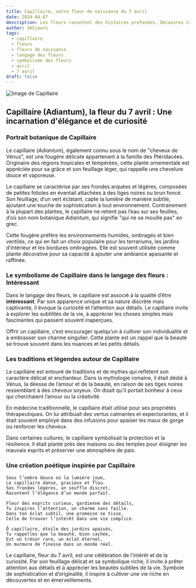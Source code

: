 ```yaml
---
title: Capillaire, votre fleur de naissance du 7 avril
date: 2024-04-07
description: Les fleurs racontent des histoires profondes. Découvrez Capillaire, votre fleur de naissance du 7 avril, ses symboles et récits fascinants. Plongez dans sa signification et son langage unique dans l'art floral.
author: 365jours
tags:
  - capillaire
  - fleurs
  - fleurs de naissance
  - langage des fleurs
  - symbolisme des fleurs
  - avril
  - 7 avril
draft: false
---
```



![Image de Capillaire](https://cdn.pixabay.com/photo/2024/06/15/07/09/fern-fronds-8831122_960_720.jpg#center)


## Capillaire (Adiantum), la fleur du 7 avril : Une incarnation d'élégance et de curiosité

### Portrait botanique de Capillaire

Le capillaire (_Adiantum_), également connu sous le nom de "cheveux de Vénus", est une fougère délicate appartenant à la famille des Ptéridacées. Originaire des régions tropicales et tempérées, cette plante ornementale est appréciée pour sa grâce et son feuillage léger, qui rappelle une chevelure douce et vaporeuse.

Le capillaire se caractérise par ses frondes arquées et légères, composées de petites folioles en éventail attachées à des tiges noires ou brun foncé. Son feuillage, d’un vert éclatant, capte la lumière de manière subtile, ajoutant une touche de sophistication à tout environnement. Contrairement à la plupart des plantes, le capillaire ne retient pas l’eau sur ses feuilles, d’où son nom botanique _Adiantum_, qui signifie "qui ne se mouille pas" en grec.

Cette fougère préfère les environnements humides, ombragés et bien ventilés, ce qui en fait un choix populaire pour les terrariums, les jardins d’intérieur et les bordures ombragées. Elle est souvent utilisée comme plante décorative pour sa capacité à ajouter une ambiance apaisante et raffinée.

### Le symbolisme de Capillaire dans le langage des fleurs : Intéressant

Dans le langage des fleurs, le capillaire est associé à la qualité d’être **intéressant**. Par son apparence unique et sa nature discrète mais captivante, il évoque la curiosité et l’attention aux détails. Le capillaire invite à explorer les subtilités de la vie, à apprécier les choses simples mais fascinantes qui passent souvent inaperçues.

Offrir un capillaire, c’est encourager quelqu’un à cultiver son individualité et à embrasser son charme singulier. Cette plante est un rappel que la beauté se trouve souvent dans les nuances et les petits détails.

### Les traditions et légendes autour de Capillaire

Le capillaire est entouré de traditions et de mythes qui reflètent son caractère délicat et enchanteur. Dans la mythologie romaine, il était dédié à Vénus, la déesse de l’amour et de la beauté, en raison de ses tiges noires ressemblant à des cheveux soyeux. On disait qu’il portait bonheur à ceux qui cherchaient l’amour ou la créativité.

En médecine traditionnelle, le capillaire était utilisé pour ses propriétés thérapeutiques. On lui attribuait des vertus calmantes et expectorantes, et il était souvent employé dans des infusions pour apaiser les maux de gorge ou renforcer les cheveux.

Dans certaines cultures, le capillaire symbolisait la protection et la résilience. Il était planté près des maisons ou des temples pour éloigner les mauvais esprits et préserver une atmosphère de paix.

### Une création poétique inspirée par Capillaire

```
Sous l’ombre douce où la lumière joue,  
Le capillaire danse, gracieux et flou.  
Ses frondes légères, un souffle discret,  
Racontent l’élégance d’un monde parfait.  

Fleur des esprits curieux, gardienne des détails,  
Tu inspires l’attention, un charme sans faille.  
Dans ton éclat subtil, une promesse se tisse,  
Celle de trouver l’intérêt dans une vie complice.  

Ô capillaire, étoile des jardins apaisés,  
Tu rappelles que la beauté, bien cachée,  
Est un trésor rare, un éclat éternel,  
Un murmure de finesse dans un monde réel.  
```

Le capillaire, fleur du 7 avril, est une célébration de l’intérêt et de la curiosité. Par son feuillage délicat et sa symbolique riche, il invite à prêter attention aux détails et à apprécier les beautés subtiles de la vie. Symbole de sophistication et d’originalité, il inspire à cultiver une vie riche en découvertes et en émerveillements.